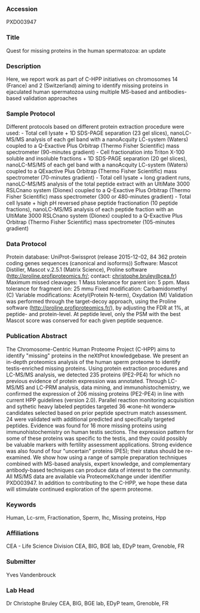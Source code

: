### Accession
PXD003947

### Title
Quest for missing proteins in the human spermatozoa: an update

### Description
Here, we report work as part of C-HPP initiatives on chromosomes 14 (France) and 2 (Switzerland) aiming to identify missing proteins in ejaculated human spermatozoa using multiple MS-based and antibodies-based validation approaches

### Sample Protocol
Different protocols based on different protein extraction procedure were used: - Total cell lysate + 1D SDS-PAGE separation (23 gel slices), nanoLC-MS/MS analysis of each gel band with a nanoAcquity LC-system (Waters) coupled to a Q-Exactive Plus Orbitrap (Thermo Fisher Scientific) mass spectrometer (90-minutes gradient) - Cell fractionation into Triton X-100 soluble and insoluble fractions + 1D SDS-PAGE separation (20 gel slices), nanoLC-MS/MS of each gel band with a nanoAcquity LC-system (Waters) coupled to a QExactive Plus Orbitrap (Thermo Fisher Scientific) mass spectrometer (70-minutes gradient) - Total cell lysate + long gradient runs, nanoLC-MS/MS analysis of the total peptide extract with an UltiMate 3000 RSLCnano system (Dionex) coupled to a Q-Exactive Plus Orbitrap (Thermo Fisher Scientific) mass spectrometer (300 or 480-minutes gradient) - Total cell lysate + high pH reversed phase peptide fractionation (10 peptide fractions), nanoLC-MS/MS analysis of each peptide fraction with an UltiMate 3000 RSLCnano system (Dionex) coupled to a Q-Exactive Plus Orbitrap (Thermo Fisher Scientific) mass spectrometer (105-minutes gradient)

### Data Protocol
Protein database: UniProt-Swissprot (release 2015-12-02, 84 362 protein coding genes sequences (canonical and isoforms))  Software:  Mascot Distiller, Mascot v.2.5.1 (Matrix Science), Proline software (http://proline.profiproteomics.fr/; contact: christophe.bruley@cea.fr) Maximum missed cleavages: 1 Mass tolerance for parent ion: 5 ppm. Mass tolerance for fragment ion: 25 mmu Fixed modification: Carbamidomethyl (C) Variable modifications: Acetyl(Protein N-term), Oxydation (M) Validation was performed through the target-decoy approach, using the Proline software (http://proline.profiproteomics.fr/), by adjusting the FDR at 1%, at peptide- and protein-level. At peptide level, only the PSM with the best Mascot score was conserved for each given peptide sequence.

### Publication Abstract
The Chromosome-Centric Human Proteome Project (C-HPP) aims to identify "missing" proteins in the neXtProt knowledgebase. We present an in-depth proteomics analysis of the human sperm proteome to identify testis-enriched missing proteins. Using protein extraction procedures and LC-MS/MS analysis, we detected 235 proteins (PE2-PE4) for which no previous evidence of protein expression was annotated. Through LC-MS/MS and LC-PRM analysis, data mining, and immunohistochemistry, we confirmed the expression of 206 missing proteins (PE2-PE4) in line with current HPP guidelines (version 2.0). Parallel reaction monitoring acquisition and sythetic heavy labeled peptides targeted 36 &#x226a;one-hit wonder&#x226b; candidates selected based on prior peptide spectrum match assessment. 24 were validated with additional predicted and specifically targeted peptides. Evidence was found for 16 more missing proteins using immunohistochemistry on human testis sections. The expression pattern for some of these proteins was specific to the testis, and they could possibly be valuable markers with fertility assessment applications. Strong evidence was also found of four "uncertain" proteins (PE5); their status should be re-examined. We show how using a range of sample preparation techniques combined with MS-based analysis, expert knowledge, and complementary antibody-based techniques can produce data of interest to the community. All MS/MS data are available via ProteomeXchange under identifier PXD003947. In addition to contributing to the C-HPP, we hope these data will stimulate continued exploration of the sperm proteome.

### Keywords
Human, Lc-srm, Fractionation, Sperm, Ihc, Missing proteins, Hpp

### Affiliations
CEA - Life Science Division
CEA, BIG, BGE lab, EDyP team, Grenoble, FR

### Submitter
Yves Vandenbrouck

### Lab Head
Dr Christophe Bruley
CEA, BIG, BGE lab, EDyP team, Grenoble, FR


